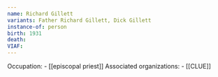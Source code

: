 ```yaml
---
name: Richard Gillett
variants: Father Richard Gillett, Dick Gillett
instance-of: person
birth: 1931
death: 
VIAF: 
---
```

Occupation: - [[episcopal priest]]
Associated organizations: - [[CLUE]]